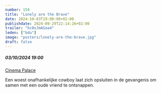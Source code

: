 ```yaml
---
number: 154
title: "Lonely are the Brave"
date: 2024-10-03T19:00:00+02:00
publishdate: 2024-09-29T22:14:26+02:00
trailer: "hc0sJmASoa4"
leden: ["bdu"]
image: "posters/lonely-are-the-brave.jpg"
draft: false
---
```


##### 03/10/2024 19:00

[Cinema Palace](https://cinema-palace.be/nl/film/lonely-are-brave)

Een woest onafhankelijke cowboy laat zich opsluiten in de gevangenis om samen met een oude vriend te ontsnappen.
<!--more-->
